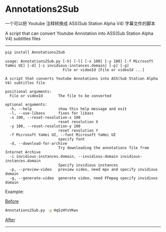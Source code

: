 # Annotations2Sub

一个可以把 Youtube 注释转换成 ASS(Sub Station Alpha V4) 字幕文件的脚本

A script that can convert Youtube Annotation into ASS(Sub Station Alpha V4) subtitles files

---

```bash
pip install Annotations2Sub
```

```man
usage: Annotations2Sub.py [-h] [-l] [-x 100] [-y 100] [-f Microsoft YaHei UI] [-d] [-i invidious-instances.domain] [-p] [-g] 
                          File or videoId [File or videoId ...]

A script that converts Youtube Annotations into ASS(Sub Station Alpha V4) subtitles file

positional arguments:
  File or videoId       The file to be converted

optional arguments:
  -h, --help            show this help message and exit
  -l, --use-libass      fixes for libass
  -x 100, --reset-resolution-x 100
                        reset resolution X
  -y 100, --reset-resolution-y 100
                        reset resolution Y
  -f Microsoft YaHei UI, --font Microsoft YaHei UI 
                        specify font
  -d, --download-for-archive
                        Try downloading the annotations file from Internet Archive
  -i invidious-instances.domain, --invidious-domain invidious-instances.domain
                        Specify invidious instances
  -p, --preview-video   preview video, need mpv and specify invidious domain
  -g, --generate-video  generate video, need FFmpeg specify invidious domain

```

Example:

[Before](https://www.youtube.com/watch?v=HqSzHYxVKws)

```bash
Annotations2Sub.py -g HqSzHYxVKws
```

[After](https://www.bilibili.com/video/BV1Ff4y1t7Dj)

---

